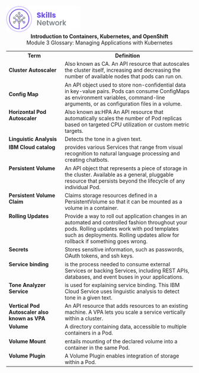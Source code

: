 <img src="images/IDSN.png" width="200">

<div align="center">
<b>Introduction to Containers, Kubernetes, and OpenShift</b>
</div>

<div align="center">
Module 3 Glossary: Managing Applications with Kubernetes
</div>

<table>
<tr>
<th width="30%">Term</th width="70%"><th>Definition</th>
</tr>

<tr>
<td width="30%"><b>Cluster Autoscaler</b></td>
<td width="70%">Also known as CA. An API resource that autoscales the cluster itself, increasing and decreasing the number of available nodes that pods can run on.
</tr>

<tr>
<td width="30%"><b>Config Map</b></td>
<td width="70%">An API object used to store non-confidential data in key-value pairs. Pods can consume ConfigMaps as environment variables, command-line arguments, or as configuration files in a volume.
</tr>

<tr>
<td width="30%"valign="top"><b>Horizontal Pod Autoscaler </b></td>
<td width="70%">Also known as:HPA An API resource that automatically scales the number of Pod replicas based on targeted CPU utilization or custom metric targets.
</td>
</tr>

<tr>
<td width="30%"valign="top"><b>Linguistic Analysis</b></td>
<td width="70%">Detects the tone in a given text.
</td>
</tr>

<tr>
<td width="30%"valign="top"><b>IBM Cloud catalog</b></td>
<td width="70%">provides various Services that range from visual recognition to natural language processing and creating chatbots.
</td>
</tr>

<tr>
<td width="30%"valign="top"><b>Persistent Volume</b></td>
<td width="70%">An API object that represents a piece of storage in the cluster. Available as a general, pluggable resource that persists beyond the lifecycle of any individual Pod.
</td>
</tr>

<tr>
<td width="30%"valign="top"><b>Persistent Volume Claim</b></td>
<td width="70%">Claims storage resources defined in a PersistentVolume so that it can be mounted as a volume in a container.
</td>
</tr>


<tr>
<td width="30%"valign="top"><b>Rolling Updates</b></td>
<td width="70%"> Provide a way to roll out application changes in an automated and controlled fashion throughout your pods. Rolling updates work with pod templates such as deployments. Rolling updates allow for rollback if something goes wrong.</td>
</tr>

<tr>
<td width="30%"valign="top"><b>Secrets</b></td>
<td width="70%">Stores sensitive information, such as passwords, OAuth tokens, and ssh keys.</td>
</tr>

<tr>
<td width="30%"valign="top"><b>Service binding</b></td>
<td width="70%">is the process needed to consume external Services or backing Services, including REST APIs, databases, and event buses in your applications.</td>
</tr>

<tr>
<td width="30%"valign="top"><b>Tone Analyzer Service</b></td>
<td width="70%">is used for explaining service binding. This IBM Cloud Service uses linguistic analysis to detect tone in a given text.</td>
</tr>

<tr>
<td width="30%"valign="top"><b>Vertical Pod Autoscaler also known as VPA</b></td>
<td width="70%">An API resource that adds resources to an existing machine. A VPA lets you scale a service vertically within a cluster.</td>
</tr>

<tr>
<td width="30%"valign="top"><b>Volume</b></td>
<td width="70%">A directory containing data, accessible to multiple containers in a Pod.</td>
</tr>

<tr>
<td width="30%"valign="top"><b>Volume Mount</b></td>
<td width="70%">entails mounting of the declared volume into a container in the same Pod.</td>
</tr>

<tr>
<td width="30%"valign="top"><b>Volume Plugin</b></td>
<td width="70%">A Volume Plugin enables integration of storage within a Pod.</td>
</tr>


</table>




